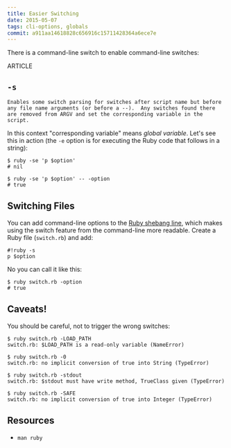 ```yaml
---
title: Easier Switching
date: 2015-05-07
tags: cli-options, globals
commit: a911aa14618828c656916c15711428364a6ece7e
---
```


There is a command-line switch to enable command-line switches:

ARTICLE

## `-s`

    Enables some switch parsing for switches after script name but before
    any file name arguments (or before a --).  Any switches found there
    are removed from ARGV and set the corresponding variable in the script.

In this context "corresponding variable" means *global variable*. Let's see this in action (the `-e` option is for executing the Ruby code that follows in a string):

    $ ruby -se 'p $option'
    # nil

    $ ruby -se 'p $option' -- -option
    # true

## Switching Files

You can add command-line options to the [Ruby shebang line](http://en.wikipedia.org/wiki/Shebang_%28Unix%29), which makes using the switch feature from the command-line more readable. Create a Ruby file (`switch.rb`) and add:

    #!ruby -s
    p $option

No you can call it like this:

    $ ruby switch.rb -option
    # true


## Caveats!

You should be careful, not to trigger the wrong switches:

    $ ruby switch.rb -LOAD_PATH
    switch.rb: $LOAD_PATH is a read-only variable (NameError)

    $ ruby switch.rb -0
    switch.rb: no implicit conversion of true into String (TypeError)

    $ ruby switch.rb -stdout
    switch.rb: $stdout must have write method, TrueClass given (TypeError)

    $ ruby switch.rb -SAFE
    switch.rb: no implicit conversion of true into Integer (TypeError)

## Resources

- `man ruby`